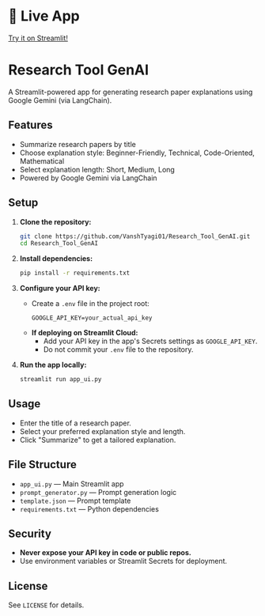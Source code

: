 # 🚀 Live App

[Try it on Streamlit!](https://papernest.streamlit.app/)

# Research Tool GenAI

A Streamlit-powered app for generating research paper explanations using Google Gemini (via LangChain).

## Features
- Summarize research papers by title
- Choose explanation style: Beginner-Friendly, Technical, Code-Oriented, Mathematical
- Select explanation length: Short, Medium, Long
- Powered by Google Gemini via LangChain

## Setup

1. **Clone the repository:**
	```sh
	git clone https://github.com/VanshTyagi01/Research_Tool_GenAI.git
	cd Research_Tool_GenAI
	```

2. **Install dependencies:**
	```sh
	pip install -r requirements.txt
	```

3. **Configure your API key:**
	- Create a `.env` file in the project root:
	  ```env
	  GOOGLE_API_KEY=your_actual_api_key
	  ```
	- **If deploying on Streamlit Cloud:**
	  - Add your API key in the app's Secrets settings as `GOOGLE_API_KEY`.
	  - Do not commit your `.env` file to the repository.

4. **Run the app locally:**
	```sh
	streamlit run app_ui.py
	```

## Usage
- Enter the title of a research paper.
- Select your preferred explanation style and length.
- Click "Summarize" to get a tailored explanation.

## File Structure
- `app_ui.py` — Main Streamlit app
- `prompt_generator.py` — Prompt generation logic
- `template.json` — Prompt template
- `requirements.txt` — Python dependencies

## Security
- **Never expose your API key in code or public repos.**
- Use environment variables or Streamlit Secrets for deployment.

## License
See `LICENSE` for details.
